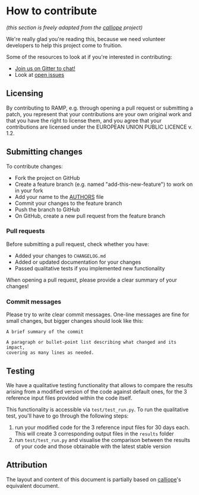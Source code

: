 # How to contribute

*(this section is freely adapted from the [calliope](https://github.com/calliope-project/calliope/blob/master/CONTRIBUTING.md) project)*

We're really glad you're reading this, because we need volunteer developers to help this project come to fruition.

Some of the resources to look at if you're interested in contributing:

* [Join us on Gitter to chat!](https://gitter.im/RAMP-project/community)
* Look at [open issues](https://github.com/RAMP-project/RAMP/issues)

## Licensing

By contributing to RAMP, e.g. through opening a pull request or submitting a patch, you represent that your contributions are your own original work and that you have the right to license them, and you agree that your contributions are licensed under the EUROPEAN UNION PUBLIC LICENCE v. 1.2.

## Submitting changes

To contribute changes:
- Fork the project on GitHub
- Create a feature branch (e.g. named "add-this-new-feature") to work on in your fork
- Add your name to the [AUTHORS](AUTHORS) file
- Commit your changes to the feature branch
- Push the branch to GitHub
- On GitHub, create a new pull request from the feature branch

### Pull requests

Before submitting a pull request, check whether you have:

* Added your changes to ``CHANGELOG.md``
* Added or updated documentation for your changes
* Passed qualitative tests if you implemented new functionality

When opening a pull request, please provide a clear summary of your changes!

### Commit messages

Please try to write clear commit messages. One-line messages are fine for small changes, but bigger changes should look like this:

    A brief summary of the commit

    A paragraph or bullet-point list describing what changed and its impact,
    covering as many lines as needed.

## Testing

We have a qualitative testing functionality that allows to compare the results arising from a modified version of the code against default ones, for the 3 reference input files provided within the code itself.

This functionality is accessible via `test/test_run.py`. To run the qualitative test, you'll have to go through the following steps:
   1. run your modified code for the 3 reference input files for 30 days each. This will create 3 corresponding output files in the `results` folder
   2. run `test/test_run.py` and visualise the comparison between the results of your code and those obtainable with the latest stable version

## Attribution

The layout and content of this document is partially based on [calliope](https://github.com/calliope-project/calliope/blob/master/CONTRIBUTING.md)'s equivalent document.